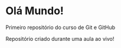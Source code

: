 # Olá Mundo!
 Primeiro repositório do curso de Git e GitHub

 Repositório criado durante uma aula ao vivo!
